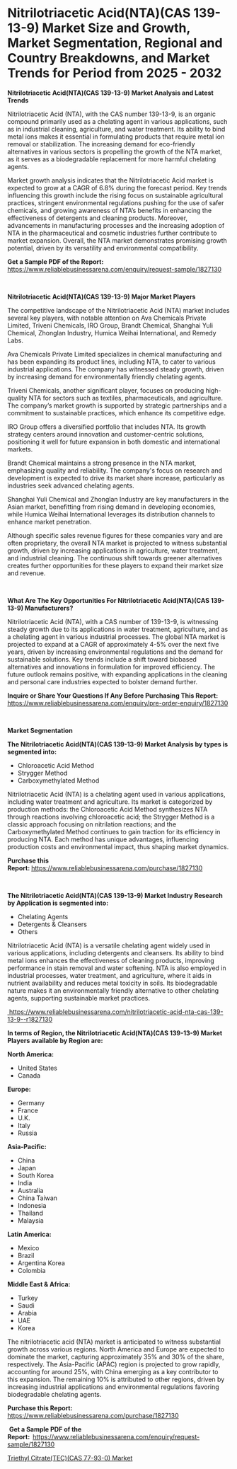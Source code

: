 <p><h1>Nitrilotriacetic Acid(NTA)(CAS 139-13-9) Market Size and Growth, Market Segmentation, Regional and Country Breakdowns, and Market Trends for Period from 2025 -  2032</h1></p><p><strong>Nitrilotriacetic Acid(NTA)(CAS 139-13-9) Market Analysis and Latest Trends</strong></p>
<p><p>Nitrilotriacetic Acid (NTA), with the CAS number 139-13-9, is an organic compound primarily used as a chelating agent in various applications, such as in industrial cleaning, agriculture, and water treatment. Its ability to bind metal ions makes it essential in formulating products that require metal ion removal or stabilization. The increasing demand for eco-friendly alternatives in various sectors is propelling the growth of the NTA market, as it serves as a biodegradable replacement for more harmful chelating agents.</p><p>Market growth analysis indicates that the Nitrilotriacetic Acid market is expected to grow at a CAGR of 6.8% during the forecast period. Key trends influencing this growth include the rising focus on sustainable agricultural practices, stringent environmental regulations pushing for the use of safer chemicals, and growing awareness of NTA’s benefits in enhancing the effectiveness of detergents and cleaning products. Moreover, advancements in manufacturing processes and the increasing adoption of NTA in the pharmaceutical and cosmetic industries further contribute to market expansion. Overall, the NTA market demonstrates promising growth potential, driven by its versatility and environmental compatibility.</p></p>
<p><strong>Get a Sample PDF of the Report:&nbsp;</strong> <a href="https://www.reliablebusinessarena.com/enquiry/request-sample/1827130?utm_campaign=2514&utm_medium=2&utm_source=Github&utm_content=ia&utm_term=03042025&utm_id=nitrilotriacetic-acidntacas-139-13-9">https://www.reliablebusinessarena.com/enquiry/request-sample/1827130</a></p>
<p>&nbsp;</p>
<p><strong>Nitrilotriacetic Acid(NTA)(CAS 139-13-9) Major Market Players</strong></p>
<p><p>The competitive landscape of the Nitrilotriacetic Acid (NTA) market includes several key players, with notable attention on Ava Chemicals Private Limited, Triveni Chemicals, IRO Group, Brandt Chemical, Shanghai Yuli Chemical, Zhonglan Industry, Humica Weihai International, and Remedy Labs.</p><p>Ava Chemicals Private Limited specializes in chemical manufacturing and has been expanding its product lines, including NTA, to cater to various industrial applications. The company has witnessed steady growth, driven by increasing demand for environmentally friendly chelating agents.</p><p>Triveni Chemicals, another significant player, focuses on producing high-quality NTA for sectors such as textiles, pharmaceuticals, and agriculture. The company’s market growth is supported by strategic partnerships and a commitment to sustainable practices, which enhance its competitive edge.</p><p>IRO Group offers a diversified portfolio that includes NTA. Its growth strategy centers around innovation and customer-centric solutions, positioning it well for future expansion in both domestic and international markets.</p><p>Brandt Chemical maintains a strong presence in the NTA market, emphasizing quality and reliability. The company's focus on research and development is expected to drive its market share increase, particularly as industries seek advanced chelating agents.</p><p>Shanghai Yuli Chemical and Zhonglan Industry are key manufacturers in the Asian market, benefitting from rising demand in developing economies, while Humica Weihai International leverages its distribution channels to enhance market penetration.</p><p>Although specific sales revenue figures for these companies vary and are often proprietary, the overall NTA market is projected to witness substantial growth, driven by increasing applications in agriculture, water treatment, and industrial cleaning. The continuous shift towards greener alternatives creates further opportunities for these players to expand their market size and revenue.</p></p>
<p>&nbsp;</p>
<p><strong>What Are The Key Opportunities For Nitrilotriacetic Acid(NTA)(CAS 139-13-9) Manufacturers?</strong></p>
<p><p>Nitrilotriacetic Acid (NTA), with a CAS number of 139-13-9, is witnessing steady growth due to its applications in water treatment, agriculture, and as a chelating agent in various industrial processes. The global NTA market is projected to expand at a CAGR of approximately 4-5% over the next five years, driven by increasing environmental regulations and the demand for sustainable solutions. Key trends include a shift toward biobased alternatives and innovations in formulation for improved efficiency. The future outlook remains positive, with expanding applications in the cleaning and personal care industries expected to bolster demand further.</p></p>
<p><strong>Inquire or Share Your Questions If Any Before Purchasing This Report:</strong> <a href="https://www.reliablebusinessarena.com/enquiry/pre-order-enquiry/1827130?utm_campaign=2514&utm_medium=2&utm_source=Github&utm_content=ia&utm_term=03042025&utm_id=nitrilotriacetic-acidntacas-139-13-9">https://www.reliablebusinessarena.com/enquiry/pre-order-enquiry/1827130</a></p>
<p>&nbsp;</p>
<p><strong>Market Segmentation</strong></p>
<p><strong>The Nitrilotriacetic Acid(NTA)(CAS 139-13-9) Market Analysis by types is segmented into:</strong></p>
<p><ul><li>Chloroacetic Acid Method</li><li>Strygger Method</li><li>Carboxymethylated Method</li></ul></p>
<p><p>Nitrilotriacetic Acid (NTA) is a chelating agent used in various applications, including water treatment and agriculture. Its market is categorized by production methods: the Chloroacetic Acid Method synthesizes NTA through reactions involving chloroacetic acid; the Strygger Method is a classic approach focusing on nitrilation reactions; and the Carboxymethylated Method continues to gain traction for its efficiency in producing NTA. Each method has unique advantages, influencing production costs and environmental impact, thus shaping market dynamics.</p></p>
<p><strong>Purchase this Report:&nbsp;</strong><a href="https://www.reliablebusinessarena.com/purchase/1827130?utm_campaign=2514&utm_medium=2&utm_source=Github&utm_content=ia&utm_term=03042025&utm_id=nitrilotriacetic-acidntacas-139-13-9">https://www.reliablebusinessarena.com/purchase/1827130</a></p>
<p>&nbsp;</p>
<p><strong>The Nitrilotriacetic Acid(NTA)(CAS 139-13-9) Market Industry Research by Application is segmented into:</strong></p>
<p><ul><li>Chelating Agents</li><li>Detergents & Cleansers</li><li>Others</li></ul></p>
<p><p>Nitrilotriacetic Acid (NTA) is a versatile chelating agent widely used in various applications, including detergents and cleansers. Its ability to bind metal ions enhances the effectiveness of cleaning products, improving performance in stain removal and water softening. NTA is also employed in industrial processes, water treatment, and agriculture, where it aids in nutrient availability and reduces metal toxicity in soils. Its biodegradable nature makes it an environmentally friendly alternative to other chelating agents, supporting sustainable market practices.</p></p>
<p><a href="https://www.reliablebusinessarena.com/nitrilotriacetic-acid-nta-cas-139-13-9--r1827130?utm_campaign=2514&utm_medium=2&utm_source=Github&utm_content=ia&utm_term=03042025&utm_id=nitrilotriacetic-acidntacas-139-13-9">&nbsp;https://www.reliablebusinessarena.com/nitrilotriacetic-acid-nta-cas-139-13-9--r1827130</a></p>
<p><strong>In terms of Region, the Nitrilotriacetic Acid(NTA)(CAS 139-13-9) Market Players available by Region are:</strong></p>
<p>
    <p> <strong> North America: </strong>
        <ul>
            <li>United States</li>
            <li>Canada</li>
        </ul>
        </p> 
    <p> <strong> Europe: </strong>
        <ul>
            <li>Germany</li>
            <li>France</li>
            <li>U.K.</li>
            <li>Italy</li>
            <li>Russia</li>
        </ul>
        </p> 
    <p> <strong> Asia-Pacific: </strong>
        <ul>
            <li>China</li>
            <li>Japan</li>
            <li>South Korea</li>
            <li>India</li>
            <li>Australia</li>
            <li>China Taiwan</li>
            <li>Indonesia</li>
            <li>Thailand</li>
            <li>Malaysia</li>
        </ul>
        </p> 
    <p> <strong> Latin America: </strong>
        <ul>
            <li>Mexico</li>
            <li>Brazil</li>
            <li>Argentina Korea</li>
            <li>Colombia</li>
        </ul>
        </p> 
    <p> <strong> Middle East & Africa: </strong>
        <ul>
            <li>Turkey</li>
            <li>Saudi</li>
            <li>Arabia</li>
            <li>UAE</li>
            <li>Korea</li>
        </ul>
    </p>
    </p>
<p><p>The nitrilotriacetic acid (NTA) market is anticipated to witness substantial growth across various regions. North America and Europe are expected to dominate the market, capturing approximately 35% and 30% of the share, respectively. The Asia-Pacific (APAC) region is projected to grow rapidly, accounting for around 25%, with China emerging as a key contributor to this expansion. The remaining 10% is attributed to other regions, driven by increasing industrial applications and environmental regulations favoring biodegradable chelating agents.</p></p>
<p><strong>Purchase this Report: </strong><a href="https://www.reliablebusinessarena.com/purchase/1827130?utm_campaign=2514&utm_medium=2&utm_source=Github&utm_content=ia&utm_term=03042025&utm_id=nitrilotriacetic-acidntacas-139-13-9">https://www.reliablebusinessarena.com/purchase/1827130</a></p>
<p>&nbsp;<strong>Get a Sample PDF of the Report:&nbsp;&nbsp;</strong><a href="https://www.reliablebusinessarena.com/enquiry/request-sample/1827130?utm_campaign=2514&utm_medium=2&utm_source=Github&utm_content=ia&utm_term=03042025&utm_id=nitrilotriacetic-acidntacas-139-13-9">https://www.reliablebusinessarena.com/enquiry/request-sample/1827130</a></p>
<p><strong></strong></p>
<p><p><a href="https://github.com/WashimHussain441/Market-Research-Report-List-2/blob/main/triethyl-citrateteccas-77-93-0-market.md?utm_campaign=2514&utm_medium=2&utm_source=Github&utm_content=ia&utm_term=03042025&utm_id=nitrilotriacetic-acidntacas-139-13-9">Triethyl Citrate(TEC)(CAS 77-93-0) Market</a></p></p>